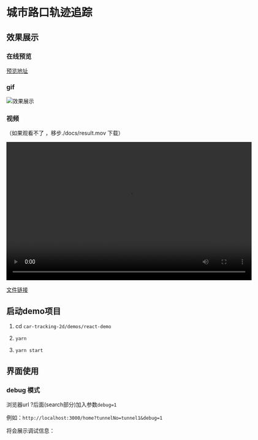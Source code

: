 # 城市路口轨迹追踪

## 效果展示
### 在线预览
[预览地址](http://101.126.93.6:3000/)
### gif

![效果展示](./docs/result.gif)

### 视频

（如果观看不了 ，移步./docs/result.mov 下载）

<video controls width="640" height="360" src="./docs/result.mov">
</video>

[文件链接](https://github.com/huoguozhang/car-tracking-2d/blob/main/docs/result.mov)

## 启动demo项目

1. cd `car-tracking-2d/demos/react-demo`

2. `yarn`

3. `yarn start`

## 界面使用

### debug 模式

浏览器url ?后面(search部分)加入参数`debug=1`

例如：`http://localhost:3000/home?tunnelNo=tunnel1&debug=1`

将会展示调试信息：
